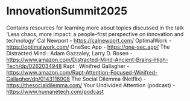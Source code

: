 # InnovationSummit2025
Contains resources for learning more about topics discussed in the talk 'Less chaos, more impact: a people-first perspective on innovation and technology'
Cal Newport - https://calnewport.com/
OptimalWork - https://optimalwork.com/
OneSec App - https://one-sec.app/
The Distracted Mind : Adam Gazzaley, Larry D. Rosen - https://www.amazon.com/Distracted-Mind-Ancient-Brains-High-Tech/dp/0262034948
Rapt : Winifred Gallagher - https://www.amazon.com/Rapt-Attention-Focused-Winifred-Gallagher/dp/0143116908
The Social Dilemma (Netflix) - https://thesocialdilemma.com/
Your Undivided Attention (podcast) - https://www.humanetech.com/podcast
